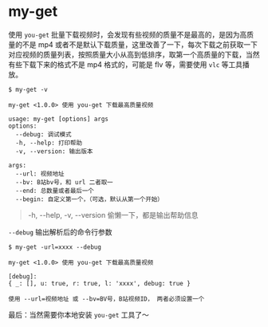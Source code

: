 # my-get

使用 `you-get` 批量下载视频时，会发现有些视频的质量不是最高的，是因为高质量的不是 mp4 或者不是默认下载质量，这里改善了一下，每次下载之前获取一下对应视频的质量列表，按照质量大小从高到低排序，取第一个高质量的下载，当然有些下载下来的格式不是 mp4 格式的，可能是 flv 等，需要使用 `vlc` 等工具播放。

```
$ my-get -v

my-get <1.0.0> 使用 you-get 下载最高质量视频

usage: my-get [options] args
options:
  --debug: 调试模式
  -h, --help: 打印帮助
  -v, --version: 输出版本

args:
  --url: 视频地址
  --bv: B站bv号，和 url 二者取一
  --end: 总数量或者最后一个
  --begin: 自定义第一个，（可选，默认从第一个开始）
```

> -h, --help, -v, --version 偷懒一下，都是输出帮助信息

`--debug` 输出解析后的命令行参数
```
$ my-get -url=xxxx --debug

my-get <1.0.0> 使用 you-get 下载最高质量视频

[debug]:
{ _: [], u: true, r: true, l: 'xxxx', debug: true }

使用 --url=视频地址 或 --bv=BV号，B站视频ID， 两者必须设置一个
```

最后：当然需要你本地安装 `you-get` 工具了～